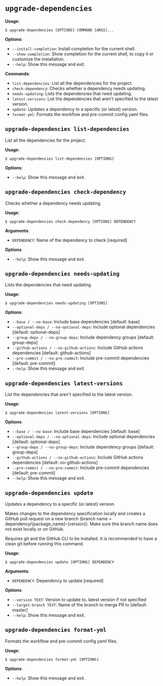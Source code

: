 # `upgrade-dependencies`

**Usage**:

```console
$ upgrade-dependencies [OPTIONS] COMMAND [ARGS]...
```

**Options**:

* `--install-completion`: Install completion for the current shell.
* `--show-completion`: Show completion for the current shell, to copy it or customize the installation.
* `--help`: Show this message and exit.

**Commands**:

* `list-dependencies`: List all the dependencies for the project.
* `check-dependency`: Checks whether a dependency needs updating.
* `needs-updating`: Lists the dependencies that need updating.
* `latest-versions`: List the dependencies that aren't specified to the latest version.
* `update`: Updates a dependency to a specific (or latest) version.
* `format-yml`: Formats the workflow and pre-commit config yaml files.

## `upgrade-dependencies list-dependencies`

List all the dependencies for the project.

**Usage**:

```console
$ upgrade-dependencies list-dependencies [OPTIONS]
```

**Options**:

* `--help`: Show this message and exit.

## `upgrade-dependencies check-dependency`

Checks whether a dependency needs updating.

**Usage**:

```console
$ upgrade-dependencies check-dependency [OPTIONS] DEPENDENCY
```

**Arguments**:

* `DEPENDENCY`: Name of the dependency to check  [required]

**Options**:

* `--help`: Show this message and exit.

## `upgrade-dependencies needs-updating`

Lists the dependencies that need updating.

**Usage**:

```console
$ upgrade-dependencies needs-updating [OPTIONS]
```

**Options**:

* `--base / --no-base`: Include base dependencies  [default: base]
* `--optional-deps / --no-optional-deps`: Include optional dependencies  [default: optional-deps]
* `--group-deps / --no-group-deps`: Include dependency groups  [default: group-deps]
* `--github-actions / --no-github-actions`: Include GitHub actions dependencies  [default: github-actions]
* `--pre-commit / --no-pre-commit`: Include pre-commit dependencies  [default: pre-commit]
* `--help`: Show this message and exit.

## `upgrade-dependencies latest-versions`

List the dependencies that aren't specified to the latest version.

**Usage**:

```console
$ upgrade-dependencies latest-versions [OPTIONS]
```

**Options**:

* `--base / --no-base`: Include base dependencies  [default: base]
* `--optional-deps / --no-optional-deps`: Include optional dependencies  [default: optional-deps]
* `--group-deps / --no-group-deps`: Include dependency groups  [default: group-deps]
* `--github-actions / --no-github-actions`: Include GitHub actions dependencies  [default: no-github-actions]
* `--pre-commit / --no-pre-commit`: Include pre-commit dependencies  [default: pre-commit]
* `--help`: Show this message and exit.

## `upgrade-dependencies update`

Updates a dependency to a specific (or latest) version.

Makes changes to the dependency specification locally and creates a GitHub pull
request on a new branch (branch name = dependency/{package_name}-{version}). Make
sure this branch name does not exist locally or on GitHub.

Requires git and the GitHub CLI to be installed. It is recommended to have a clean
git before running this command.

**Usage**:

```console
$ upgrade-dependencies update [OPTIONS] DEPENDENCY
```

**Arguments**:

* `DEPENDENCY`: Dependency to update  [required]

**Options**:

* `--version TEXT`: Version to update to, latest version if not specified
* `--target-branch TEXT`: Name of the branch to merge PR to  [default: master]
* `--help`: Show this message and exit.

## `upgrade-dependencies format-yml`

Formats the workflow and pre-commit config yaml files.

**Usage**:

```console
$ upgrade-dependencies format-yml [OPTIONS]
```

**Options**:

* `--help`: Show this message and exit.
